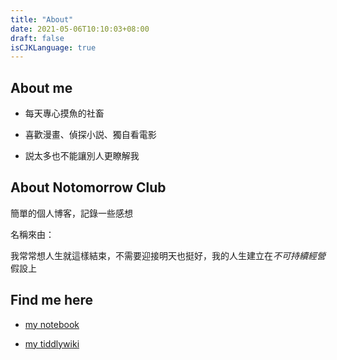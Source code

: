 ```yaml
---
title: "About"
date: 2021-05-06T10:10:03+08:00
draft: false
isCJKLanguage: true
---
```

## About me

* 每天專心摸魚的社畜

* 喜歡漫畫、偵探小説、獨自看電影

* 説太多也不能讓別人更瞭解我

## About Notomorrow Club

簡單的個人博客，記錄一些感想

名稱來由：

​我常常想人生就這樣結束，不需要迎接明天也挺好，我的人生建立在*不可持續經營*假設上

## Find me here

* [my notebook](https://tech.notomorrow.club)

* [my tiddlywiki](https://library.notomorrow.club)

